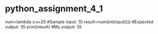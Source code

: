 # python_assignment_4_1
num=lambda x:x+25                      #Sample input: 10
result=num(int(input()))               #Expected output: 35
print(result)                          #My output: 35
